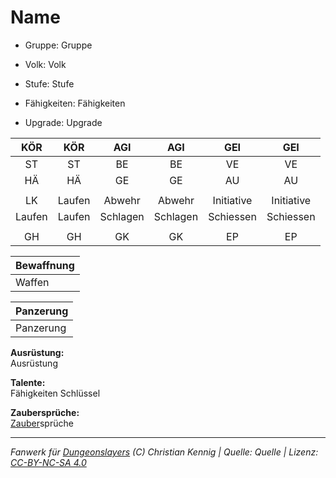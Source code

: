 # Name  
- Gruppe: Gruppe  
- Volk: Volk  
- Stufe: Stufe  
- Fähigkeiten: Fähigkeiten  

- Upgrade: Upgrade  

| KÖR | KÖR | AGI | AGI | GEI | GEI |
| :-: | :-: | :-: | :-: | :-: | :-: |
| ST | ST | BE | BE | VE | VE |
| HÄ | HÄ | GE | GE | AU | AU |
|  |
| LK | Laufen | Abwehr | Abwehr | Initiative | Initiative |
| Laufen | Laufen | Schlagen | Schlagen | Schiessen | Schiessen |
|  |
| GH | GH | GK | GK | EP | EP |

| Bewaffnung |
| --- |
| Waffen |


| Panzerung |
| --- |
| Panzerung |


**Ausrüstung:**  
Ausrüstung

**Talente:**  
Fähigkeiten Schlüssel


**Zaubersprüche:**  
[Zauber](/fanwerk/zauber/zauber.md)sprüche




___
*Fanwerk für [Dungeonslayers](https://www.dungeonslayers.net/) (C) Christian Kennig | Quelle: Quelle | Lizenz: [CC-BY-NC-SA 4.0](https://creativecommons.org/licenses/by-nc-sa/4.0/deed.de)*